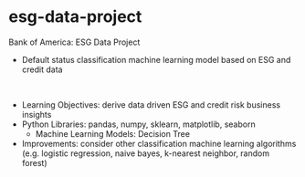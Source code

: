 # esg-data-project

Bank of America: ESG Data Project
- Default status classification machine learning model based on ESG and credit data

<br>

- Learning Objectives: derive data driven ESG and credit risk business insights
- Python Libraries: pandas, numpy, sklearn, matplotlib, seaborn
    - Machine Learning Models: Decision Tree
- Improvements: consider other classification machine learning algorithms (e.g. logistic regression, naive bayes, k-nearest neighbor, random forest)
 
 
